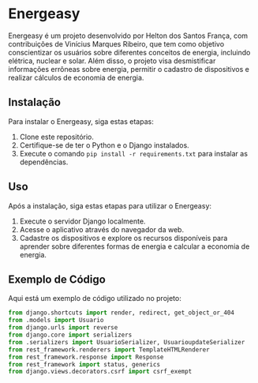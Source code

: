 # Energeasy

Energeasy é um projeto desenvolvido por Helton dos Santos França, com contribuições de Vinícius Marques Ribeiro, que tem como objetivo conscientizar os usuários sobre diferentes conceitos de energia, incluindo elétrica, nuclear e solar. Além disso, o projeto visa desmistificar informações errôneas sobre energia, permitir o cadastro de dispositivos e realizar cálculos de economia de energia.

## Instalação

Para instalar o Energeasy, siga estas etapas:

1. Clone este repositório.
2. Certifique-se de ter o Python e o Django instalados.
3. Execute o comando `pip install -r requirements.txt` para instalar as dependências.

## Uso

Após a instalação, siga estas etapas para utilizar o Energeasy:

1. Execute o servidor Django localmente.
2. Acesse o aplicativo através do navegador da web.
3. Cadastre os dispositivos e explore os recursos disponíveis para aprender sobre diferentes formas de energia e calcular a economia de energia.

## Exemplo de Código

Aqui está um exemplo de código utilizado no projeto:

```python
from django.shortcuts import render, redirect, get_object_or_404
from .models import Usuario
from django.urls import reverse
from django.core import serializers
from .serializers import UsuarioSerializer, UsuarioupdateSerializer
from rest_framework.renderers import TemplateHTMLRenderer
from rest_framework.response import Response
from rest_framework import status, generics
from django.views.decorators.csrf import csrf_exempt
